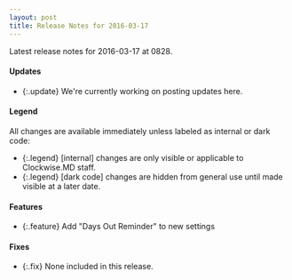 ```yaml
---
layout: post
title: Release Notes for 2016-03-17
---
```


Latest release notes for 2016-03-17 at 0828.

<div class='updates' markdown='1'>

#### Updates

- {:.update} We're currently working on posting updates here.

</div>

<div class='legend' markdown='1'>

#### Legend

All changes are available immediately unless labeled as internal or dark code:

- {:.legend} [internal] changes are only visible or applicable to Clockwise.MD staff.
- {:.legend} [dark code] changes are hidden from general use until made visible at a later date.

</div>

<div class='features' markdown='1'>

#### Features

- {:.feature} Add "Days Out Reminder" to new settings

</div>

<div class='fixes' markdown='1'>

#### Fixes

- {:.fix} None included in this release.

</div>
